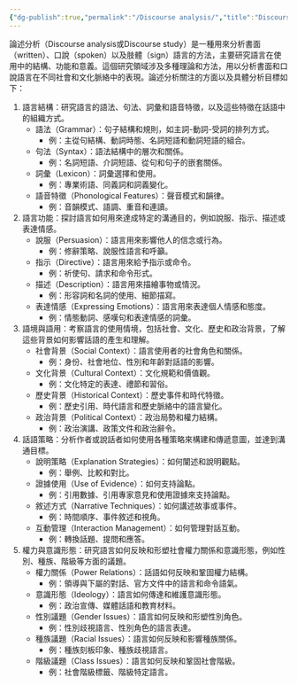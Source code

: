 ```yaml
---
{"dg-publish":true,"permalink":"/Discourse analysis/","title":"Discourse analysis","tags":["communication","style","chatgpt","ai"],"created":"2024-05-16T13:52","updated":"2024-05-27T11:52"}
---
```



論述分析（Discourse analysis或Discourse study）是一種用來分析書面（written）、口說（spoken）以及肢體（sign）語言的方法，主要研究語言在使用中的結構、功能和意義。這個研究領域涉及多種理論和方法，用以分析書面和口說語言在不同社會和文化脈絡中的表現。論述分析關注的方面以及具體分析目標如下：

1. 語言結構：研究語言的語法、句法、詞彙和語音特徵，以及這些特徵在話語中的組織方式。
    - 語法（Grammar）：句子結構和規則，如主詞-動詞-受詞的排列方式。
        - 例：主從句結構、動詞時態、名詞短語和動詞短語的組合。
    - 句法（Syntax）：語法結構中的層次和關係。
        - 例：名詞短語、介詞短語、從句和句子的嵌套關係。
    - 詞彙（Lexicon）：詞彙選擇和使用。
        - 例：專業術語、同義詞和詞義變化。
    - 語音特徵（Phonological Features）：聲音模式和韻律。
        - 例：音韻模式、語調、重音和連讀。
2. 語言功能：探討語言如何用來達成特定的溝通目的，例如說服、指示、描述或表達情感。
    - 說服（Persuasion）：語言用來影響他人的信念或行為。
        - 例：修辭策略、說服性語言和呼籲。
    - 指示（Directive）：語言用來給予指示或命令。
        - 例：祈使句、請求和命令形式。
    - 描述（Description）：語言用來描繪事物或情況。
        - 例：形容詞和名詞的使用、細節描寫。
    - 表達情感（Expressing Emotions）：語言用來表達個人情感和態度。
        - 例：情態動詞、感嘆句和表達情感的詞彙。
3. 語境與語用：考察語言的使用情境，包括社會、文化、歷史和政治背景，了解這些背景如何影響話語的產生和理解。
    - 社會背景（Social Context）：語言使用者的社會角色和關係。
        - 例：身份、社會地位、性別和年齡對話語的影響。
    - 文化背景（Cultural Context）：文化規範和價值觀。
        - 例：文化特定的表達、禮節和習俗。
    - 歷史背景（Historical Context）：歷史事件和時代特徵。
        - 例：歷史引用、時代語言和歷史脈絡中的語言變化。
    - 政治背景（Political Context）：政治局勢和權力結構。
        - 例：政治演講、政策文件和政治辭令。
4. 話語策略：分析作者或說話者如何使用各種策略來構建和傳遞意圖，並達到溝通目標。
    - 說明策略（Explanation Strategies）：如何闡述和說明觀點。
        - 例：舉例、比較和對比。
    - 證據使用（Use of Evidence）：如何支持論點。
        - 例：引用數據、引用專家意見和使用證據來支持論點。
    - 敘述方式（Narrative Techniques）：如何講述故事或事件。
        - 例：時間順序、事件敘述和視角。
    - 互動管理（Interaction Management）：如何管理對話互動。
        - 例：轉換話題、提問和應答。
5. 權力與意識形態：研究語言如何反映和形塑社會權力關係和意識形態，例如性別、種族、階級等方面的議題。
    - 權力關係（Power Relations）：話語如何反映和鞏固權力結構。
        - 例：領導與下屬的對話、官方文件中的語言和命令語氣。
    - 意識形態（Ideology）：語言如何傳達和維護意識形態。
        - 例：政治宣傳、媒體話語和教育材料。
    - 性別議題（Gender Issues）：語言如何反映和形塑性別角色。
        - 例：性別歧視語言、性別角色的語言表達。
    - 種族議題（Racial Issues）：語言如何反映和影響種族關係。
        - 例：種族刻板印象、種族歧視語言。
    - 階級議題（Class Issues）：語言如何反映和鞏固社會階級。
        - 例：社會階級標籤、階級特定語言。